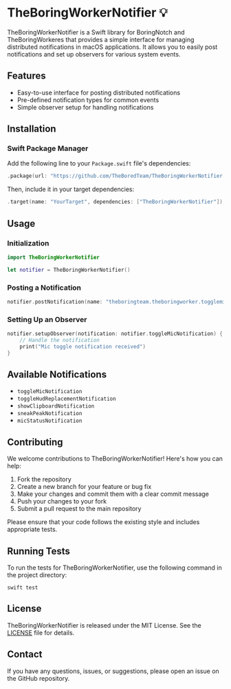 
# TheBoringWorkerNotifier 💡

TheBoringWorkerNotifier is a Swift library for BoringNotch and TheBoringWorkeres that provides a simple interface for managing distributed notifications in macOS applications. It allows you to easily post notifications and set up observers for various system events.

## Features

- Easy-to-use interface for posting distributed notifications
- Pre-defined notification types for common events
- Simple observer setup for handling notifications

## Installation

### Swift Package Manager

Add the following line to your `Package.swift` file's dependencies:

```swift
.package(url: "https://github.com/TheBoredTeam/TheBoringWorkerNotifier.git", from: "1.0.0")
```

Then, include it in your target dependencies:

```swift
.target(name: "YourTarget", dependencies: ["TheBoringWorkerNotifier"]),
```

## Usage

### Initialization

```swift
import TheBoringWorkerNotifier

let notifier = TheBoringWorkerNotifier()
```

### Posting a Notification

```swift
notifier.postNotification(name: "theboringteam.theboringworker.togglemic", userInfo: ["key": "value"])
```

### Setting Up an Observer

```swift
notifier.setupObserver(notification: notifier.toggleMicNotification) { notification in
    // Handle the notification
    print("Mic toggle notification received")
}
```

## Available Notifications

- `toggleMicNotification`
- `toggleHudReplacementNotification`
- `showClipboardNotification`
- `sneakPeakNotification`
- `micStatusNotification`

## Contributing

We welcome contributions to TheBoringWorkerNotifier! Here's how you can help:

1. Fork the repository
2. Create a new branch for your feature or bug fix
3. Make your changes and commit them with a clear commit message
4. Push your changes to your fork
5. Submit a pull request to the main repository

Please ensure that your code follows the existing style and includes appropriate tests.

## Running Tests

To run the tests for TheBoringWorkerNotifier, use the following command in the project directory:

```
swift test
```

## License

TheBoringWorkerNotifier is released under the MIT License. See the [LICENSE](LICENSE) file for details.

## Contact

If you have any questions, issues, or suggestions, please open an issue on the GitHub repository.